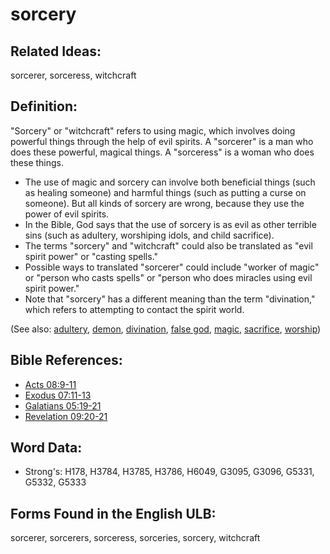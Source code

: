 # sorcery

## Related Ideas:

sorcerer, sorceress, witchcraft

## Definition:

"Sorcery" or "witchcraft" refers to using magic, which involves doing powerful things through the help of evil spirits. A "sorcerer" is a man who does these powerful, magical things. A "sorceress" is a woman who does these things.

* The use of magic and sorcery can involve both beneficial things (such as healing someone) and harmful things (such as putting a curse on someone). But all kinds of sorcery are wrong, because they use the power of evil spirits.
* In the Bible, God says that the use of sorcery is as evil as other terrible sins (such as adultery, worshiping idols, and child sacrifice).
* The terms "sorcery" and "witchcraft" could also be translated as "evil spirit power" or "casting spells."
* Possible ways to translated "sorcerer" could include "worker of magic" or "person who casts spells" or "person who does miracles using evil spirit power."
* Note that "sorcery" has a different meaning than the term "divination," which refers to attempting to contact the spirit world.

(See also: [adultery](../kt/adultery.md), [demon](../kt/demon.md), [divination](../other/divination.md), [false god](../kt/falsegod.md), [magic](../other/magic.md), [sacrifice](../other/sacrifice.md), [worship](../kt/worship.md))

## Bible References:

* [Acts 08:9-11](rc://en/tn/help/act/08/09)
* [Exodus 07:11-13](rc://en/tn/help/exo/07/11)
* [Galatians 05:19-21](rc://en/tn/help/gal/05/19)
* [Revelation 09:20-21](rc://en/tn/help/rev/09/20)

## Word Data:

* Strong's: H178, H3784, H3785, H3786, H6049, G3095, G3096, G5331, G5332, G5333

## Forms Found in the English ULB:

sorcerer, sorcerers, sorceress, sorceries, sorcery, witchcraft


